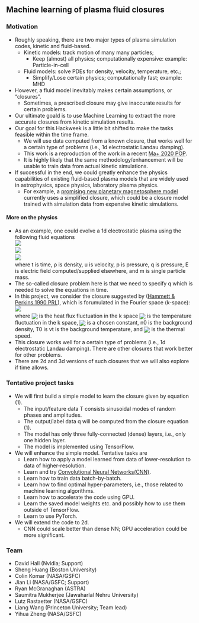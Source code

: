 ## Machine learning of plasma fluid closures


### Motivation

- Roughly speaking, there are two major types of plasma simulation codes, kinetic and fluid-based.
  - Kinetic models: track motion of many many particles;
    - Keep (almost) all physics; computationally expensive: example: Particle-in-cell
  - Fluid models: solve PDEs for density, velocity, temperature, etc.;
    - Simplify/Lose certain physics; computationally fast; example: MHD
- However, a fluid model inevitably makes certain assumptions, or “closures”.
  - Sometimes, a prescribed closure may give inaccurate results for certain problems.
- Our ultimate goald is to use Machine Learning to extract the more accurate closures from kinetic simulation results.
- Our goal for this Hackweek is a little bit shifted to make the tasks feasible within the time frame.
  - We will use data computed from a known closure, that works well for a certain type of problems (i.e., 1d electrostatic Landau damping).
  - This work is a reproduction of the work in a recent [Ma+ 2020 POP](http://arxiv.org/abs/1909.11509).
  - It is highly likely that the same methodology/enhancement will be usable to train data from actual kinetic simulations.
- If successful in the end, we could greatly enhance the physics capabilities of existing fluid-based plasma models that are widely used in astrophysics, space physics, laboratory plasma physics.
  - For example, a [promising new planetary magnetosphere model](https://www.nas.nasa.gov/SC19/demos/demo7.html) currently uses a simplified closure, which could be a closure model trained with simulation data from expensive kinetic simulations.


#### More on the physics
- As an example, one could evolve a 1d electrostatic plasma using the following fluid equations    
  <img src="https://render.githubusercontent.com/render/math?math=(1)\quad\frac{\partial\rho}{\partial t}%2B\frac{\partial}{\partial x}\left(\rho u\right)=0">   
  <img src="https://render.githubusercontent.com/render/math?math=(2)\quad\frac{\partial}{\partial t}\left(\rho u\right)%2B\frac{\partial}{\partial x}\left(\rho u\right)=-\frac{\partial p}{\partial x}%2B\frac{e}{m}\rho E">  
  <img src="https://render.githubusercontent.com/render/math?math=(3)\quad\frac{\partial p}{\partial t}%2B\frac{\partial}{\partial x}\left(pu\right)=-2p\frac{\partial u}{\partial x}-\frac{\partial q}{\partial x}">  
  where t is time, ρ is density, u is velocity, p is pressure, q is pressure, E is electric field computed/supplied elsewhere, and m is single particle mass.
- The so-called closure problem here is that we need to specify q which is needed to solve the equations in time.
- In this project, we consider the closure suggested by ([Hammett & Perkins 1990 PRL](https://w3.pppl.gov/~hammett/refs/1990/Hammett_90_PRL_Landau_fluid_corrected.pdf)), which is forumulated in the Fourier space (k-space):  
  <img src="https://render.githubusercontent.com/render/math?math=(4)\quad\tilde{q}_{k}=-n_{0}\chi_{1}\frac{\sqrt{2}v_{t}}{\left|k\right|}ik\tilde{T}_{k}">  
  where <img valign="middle" src="https://render.githubusercontent.com/render/math?math=\tilde{q}"> is the heat flux fluctuation in the k space
  <img valign="middle" src="https://render.githubusercontent.com/render/math?math=\tilde{T}=\left(\tilde{p}-T_{0}\tilde{n}\right)/n_{0},">  is the temperature fluctuation in the k space, <img valign="middle" src="https://render.githubusercontent.com/render/math?math=\chi_{1}=\frac{2}{\sqrt{\pi}}"> is a chosen constant, n0 is the background density, T0 is vt is the background temperature, and <img valign="middle" src="https://render.githubusercontent.com/render/math?math=v_t=\sqrt{T/m}"> is the thermal speed.
- This closure works well for a certain type of problems (i.e., 1d electrostatic Landau damping). There are other closures that work better for other problems.
- There are 2d and 3d versions of such closures that we will also explore if time allows.


### Tentative project tasks
- We will first build a simple model to learn the closure given by equation (1).
  - The input/feature data T consists sinusoidal modes of random phases and amplitudes.
  - The output/label data q will be computed from the closure equation (1).
  - The model has only three fully-connected (dense) layers, i.e., only one hidden layer.
  - The model is implemented using TensorFlow.
- We will enhance the simple model. Tentative tasks are
  - Learn how to apply a model learned from data of lower-resolution to data of higher-resolution.
  - Learn and try [Convolutional Neural Networks(CNN)](https://stanford.edu/~shervine/teaching/cs-230/cheatsheet-convolutional-neural-networks).
  - Learn how to train data batch-by-batch.
  - Learn how to find optimal hyper-parameters, i.e., those related to machine learning algorithms.
  - Learn how to accelerate the code using GPU.
  - Learn the saved model weights etc. and possibly how to use them outside of TensorFlow.
  - Learn to use PyTorch.
- We will extend the code to 2d.
  - CNN could scale better than dense NN; GPU acceleration could be more significant.



### Team
- David Hall (Nvidia; Support)
- Sheng Huang (Boston University)
- Colin Komar (NASA/GSFC)
- Jian Li (NASA/GSFC; Support)
- Ryan McGranaghan (ASTRA)
- Saumitra Mukherjee (Jawaharlal Nehru University)
- Lutz Rastaetter (NASA/GSFC)
- Liang Wang (Princeton University; Team lead)
- Yihua Zheng (NASA/GSFC)
